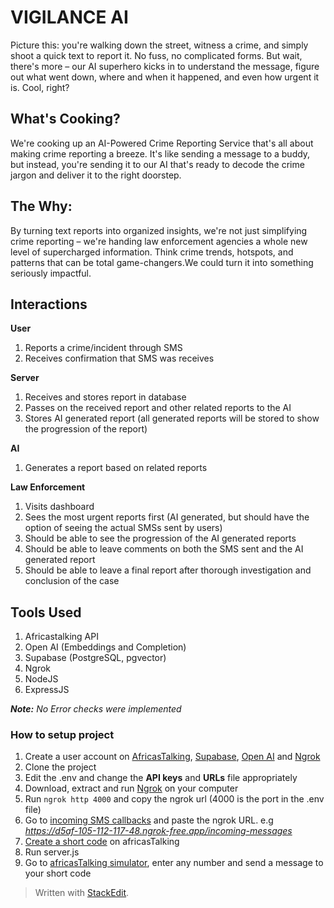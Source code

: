 ﻿# VIGILANCE AI

Picture this: you're walking down the street, witness a crime, and simply shoot a quick text to report it. No fuss, no complicated forms. But wait, there's more – our AI superhero kicks in to understand the message, figure out what went down, where and when it happened, and even how urgent it is. Cool, right?

## What's Cooking?

We're cooking up an AI-Powered Crime Reporting Service that's all about making crime reporting a breeze. It's like sending a message to a buddy, but instead, you're sending it to our AI that's ready to decode the crime jargon and deliver it to the right doorstep.

## The Why:

By turning text reports into organized insights, we're not just simplifying crime reporting – we're handing law enforcement agencies a whole new level of supercharged information. Think crime trends, hotspots, and patterns that can be total game-changers.We could turn it into something seriously impactful.

## Interactions

**User**

1.  Reports a crime/incident through SMS
2.  Receives confirmation that SMS was receives

**Server**

1.  Receives and stores report in database
2.  Passes on the received report and other related reports to the AI
3.  Stores AI generated report (all generated reports will be stored to show the progression of the report)

**AI**

1.  Generates a report based on related reports

**Law Enforcement**

1.  Visits dashboard
2.  Sees the most urgent reports first (AI generated, but should have the option of seeing the actual SMSs sent by users)
3.  Should be able to see the progression of the AI generated reports
4.  Should be able to leave comments on both the SMS sent and the AI generated report
5.  Should be able to leave a final report after thorough investigation and conclusion of the case

## Tools Used

1. Africastalking API
2. Open AI (Embeddings and Completion)
3. Supabase (PostgreSQL, pgvector)
4. Ngrok
5. NodeJS
6. ExpressJS

**_Note:_** _No Error checks were implemented_

### How to setup project

1. Create a user account on [AfricasTalking](https://account.africastalking.com), [Supabase](https://supabase.com), [Open AI](https://ngrok.com/) and [Ngrok](https://ngrok.com/)
2. Clone the project
3. Edit the .env and change the **API keys** and **URLs** file appropriately
4. Download, extract and run [Ngrok](https://ngrok.com/download) on your computer
5. Run `ngrok http 4000` and copy the ngrok url (4000 is the port in the .env file)
6. Go to [incoming SMS callbacks](https://account.africastalking.com/apps/sandbox/sms/inbox/callback) and paste the ngrok URL. e.g *https://d5af-105-112-117-48.ngrok-free.app/incoming-messages*
7. [Create a short code](https://account.africastalking.com/apps/sandbox/sms/shortcodes/create) on africasTalking
8. Run server.js
9. Go to [africasTalking simulator](https://developers.africastalking.com/simulator), enter any number and send a message to your short code

> Written with [StackEdit](https://stackedit.io/).
